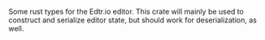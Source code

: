 Some rust types for the Edtr.io editor. 
This crate will mainly be used to construct and serialize editor state,
but should work for deserialization, as well.
